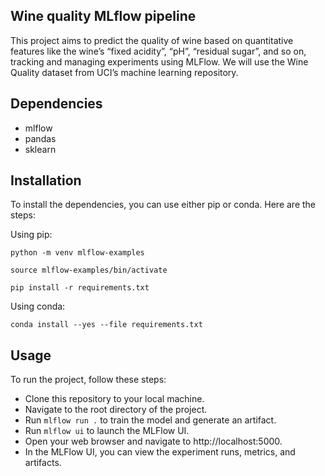 ## Wine quality MLflow pipeline

This project aims to predict the quality of wine based on quantitative features like the wine’s “fixed acidity”, “pH”, “residual sugar”, and so on, tracking and managing experiments using MLFlow. We will use the Wine Quality dataset from UCI’s machine learning repository. 

## Dependencies

- mlflow
- pandas
- sklearn


## Installation
To install the dependencies, you can use either pip or conda. Here are the steps:

Using pip: <br>
```
python -m venv mlflow-examples

source mlflow-examples/bin/activate

pip install -r requirements.txt
```

Using conda: <br>
```
conda install --yes --file requirements.txt
```

## Usage
To run the project, follow these steps:

- Clone this repository to your local machine.
- Navigate to the root directory of the project.
- Run `mlflow run .` to train the model and generate an artifact.
- Run `mlflow ui` to launch the MLFlow UI.
- Open your web browser and navigate to http://localhost:5000.
- In the MLFlow UI, you can view the experiment runs, metrics, and artifacts.
